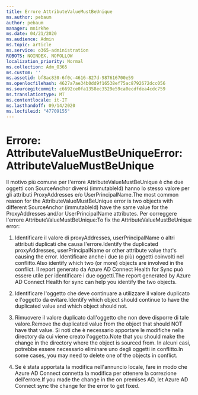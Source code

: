 ```yaml
---
title: Errore AttributeValueMustBeUnique
ms.author: pebaum
author: pebaum
manager: mnirkhe
ms.date: 04/21/2020
ms.audience: Admin
ms.topic: article
ms.service: o365-administration
ROBOTS: NOINDEX, NOFOLLOW
localization_priority: Normal
ms.collection: Adm_O365
ms.custom: ''
ms.assetid: bf8ac830-6f0c-4616-827d-987616700e59
ms.openlocfilehash: 4627a7ae34b0dd9f16538ef75ac8792672dcc056
ms.sourcegitcommit: c6692ce0fa1358ec3529e59ca0ecdfdea4cdc759
ms.translationtype: MT
ms.contentlocale: it-IT
ms.lasthandoff: 09/14/2020
ms.locfileid: "47709155"
---
```

# <a name="error-attributevaluemustbeunique"></a><span data-ttu-id="a59a6-102">Errore: AttributeValueMustBeUnique</span><span class="sxs-lookup"><span data-stu-id="a59a6-102">Error: AttributeValueMustBeUnique</span></span>

<span data-ttu-id="a59a6-103">Il motivo più comune per l'errore AttributeValueMustBeUnique è che due oggetti con SourceAnchor diversi (immutableId) hanno lo stesso valore per gli attributi ProxyAddresses e/o UserPrincipalName.</span><span class="sxs-lookup"><span data-stu-id="a59a6-103">The most common reason for the AttributeValueMustBeUnique error is two objects with different SourceAnchor (immutableId) have the same value for the ProxyAddresses and/or UserPrincipalName attributes.</span></span> <span data-ttu-id="a59a6-104">Per correggere l'errore AttributeValueMustBeUnique:</span><span class="sxs-lookup"><span data-stu-id="a59a6-104">To fix the AttributeValueMustBeUnique error:</span></span>
  
1. <span data-ttu-id="a59a6-105">Identificare il valore di proxyAddresses, userPrincipalName o altri attributi duplicati che causa l'errore.</span><span class="sxs-lookup"><span data-stu-id="a59a6-105">Identify the duplicated proxyAddresses, userPrincipalName or other attribute value that's causing the error.</span></span> <span data-ttu-id="a59a6-106">Identificare anche i due (o più) oggetti coinvolti nel conflitto.</span><span class="sxs-lookup"><span data-stu-id="a59a6-106">Also identify which two (or more) objects are involved in the conflict.</span></span> <span data-ttu-id="a59a6-107">Il report generato da Azure AD Connect Health for Sync può essere utile per identificare i due oggetti.</span><span class="sxs-lookup"><span data-stu-id="a59a6-107">The report generated by Azure AD Connect Health for sync can help you identify the two objects.</span></span>
    
2. <span data-ttu-id="a59a6-108">Identificare l'oggetto che deve continuare a utilizzare il valore duplicato e l'oggetto da evitare.</span><span class="sxs-lookup"><span data-stu-id="a59a6-108">Identify which object should continue to have the duplicated value and which object should not.</span></span>
    
3. <span data-ttu-id="a59a6-109">Rimuovere il valore duplicato dall'oggetto che non deve disporre di tale valore.</span><span class="sxs-lookup"><span data-stu-id="a59a6-109">Remove the duplicated value from the object that should NOT have that value.</span></span> <span data-ttu-id="a59a6-110">Si noti che è necessario apportare le modifiche nella directory da cui viene creato l'oggetto.</span><span class="sxs-lookup"><span data-stu-id="a59a6-110">Note that you should make the change in the directory where the object is sourced from.</span></span> <span data-ttu-id="a59a6-111">In alcuni casi, potrebbe essere necessario eliminare uno degli oggetti in conflitto.</span><span class="sxs-lookup"><span data-stu-id="a59a6-111">In some cases, you may need to delete one of the objects in conflict.</span></span>
    
4. <span data-ttu-id="a59a6-112">Se è stata apportata la modifica nell'annuncio locale, fare in modo che Azure AD Connect connetta la modifica per ottenere la correzione dell'errore.</span><span class="sxs-lookup"><span data-stu-id="a59a6-112">If you made the change in the on premises AD, let Azure AD Connect sync the change for the error to get fixed.</span></span>
    

